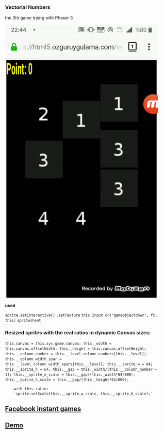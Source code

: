 ### Vectorial Numbers

the 3th game trying with Phaser 3

![](assets/ezgif_vectorial_numbers.gif)







**used**


`sprite.setInteractive()`
`.setTexture`
`this.input.on("gameobjectdown", fx, this)`
`spritesheet`


### Resized sprites with the real ratios in dynamic Canvas sizes:



   `this.canvas = this.sys.game.canvas;
				this._width = this.canvas.offsetWidth;
				this._height = this.canvas.offsetHeight;
				this.__column_number = this.__level_column_numbers[this.__level];
				this.__column_width_spar = this.__level_column_width_spars[this.__level];
				this.__sprite_w = 64;
				this.__sprite_h = 64;
				this.__gap = this._width/(this.__column_number + 1);
				this.__sprite_w_scale = this.__gap/(this._width*64/800);
				this.__sprite_h_scale = this.__gap/(this._height*64/600);`
        
        with this ratio:
        `sprite.setScale(this.__sprite_w_scale, this.__sprite_h_scale);`
	
	
## [Facebook instant games](https://apps.facebook.com/480683482787818 "Facebook instant games")


## [Demo](https://html5.ozguruygulama.com/vectorial_numbers/index.html "Demo")
